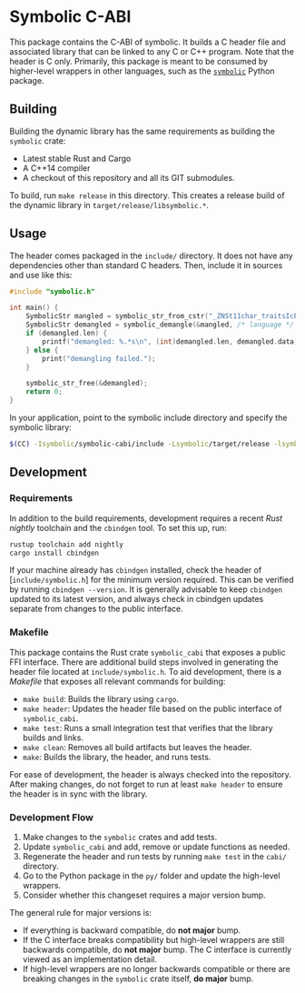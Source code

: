# Symbolic C-ABI

This package contains the C-ABI of symbolic. It builds a C header file and associated library that
can be linked to any C or C++ program. Note that the header is C only. Primarily, this package is
meant to be consumed by higher-level wrappers in other languages, such as the
[`symbolic`](https://pypi.org/project/symbolic/) Python package.

## Building

Building the dynamic library has the same requirements as building the `symbolic` crate:

- Latest stable Rust and Cargo
- A C++14 compiler
- A checkout of this repository and all its GIT submodules.

To build, run `make release` in this directory. This creates a release build of the dynamic library
in `target/release/libsymbolic.*`.

## Usage

The header comes packaged in the `include/` directory. It does not have any dependencies other than
standard C headers. Then, include it in sources and use like this:

```c
#include "symbolic.h"

int main() {
    SymbolicStr mangled = symbolic_str_from_cstr("_ZNSt11char_traitsIcE6assignERcRKc");
    SymbolicStr demangled = symbolic_demangle(&mangled, /* language */ 0);
    if (demangled.len) {
        printf("demangled: %.*s\n", (int)demangled.len, demangled.data);
    } else {
        print("demangling failed.");
    }

    symbolic_str_free(&demangled);
    return 0;
}
```

In your application, point to the symbolic include directory and specify the symbolic library:

```bash
$(CC) -Isymbolic/symbolic-cabi/include -Lsymbolic/target/release -lsymbolic_cabi -o myprogram main.c
```

## Development

### Requirements

In addition to the build requirements, development requires a recent _Rust nightly_ toolchain and
the `cbindgen` tool. To set this up, run:

```bash
rustup toolchain add nightly
cargo install cbindgen
```

If your machine already has `cbindgen` installed, check the header of [`include/symbolic.h`] for the
minimum version required. This can be verified by running `cbindgen --version`. It is generally
advisable to keep `cbindgen` updated to its latest version, and always check in cbindgen updates
separate from changes to the public interface.

### Makefile

This package contains the Rust crate `symbolic_cabi` that exposes a public FFI interface. There are
additional build steps involved in generating the header file located at `include/symbolic.h`. To
aid development, there is a _Makefile_ that exposes all relevant commands for building:

- `make build`: Builds the library using `cargo`.
- `make header`: Updates the header file based on the public interface of `symbolic_cabi`.
- `make test`: Runs a small integration test that verifies that the library builds and links.
- `make clean`: Removes all build artifacts but leaves the header.
- `make`: Builds the library, the header, and runs tests.

For ease of development, the header is always checked into the repository. After making changes, do
not forget to run at least `make header` to ensure the header is in sync with the library.

### Development Flow

1. Make changes to the `symbolic` crates and add tests.
2. Update `symbolic_cabi` and add, remove or update functions as needed.
3. Regenerate the header and run tests by running `make test` in the `cabi/` directory.
4. Go to the Python package in the `py/` folder and update the high-level wrappers.
5. Consider whether this changeset requires a major version bump.

The general rule for major versions is:

- If everything is backward compatible, do **not major** bump.
- If the C interface breaks compatibility but high-level wrappers are still backwards compatible, do
  **not major** bump. The C interface is currently viewed as an implementation detail.
- If high-level wrappers are no longer backwards compatible or there are breaking changes in the
  `symbolic` crate itself, **do major** bump.
